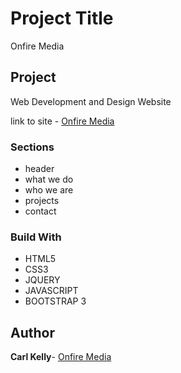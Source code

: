 # Project Title

Onfire Media


## Project

Web Development and Design Website

link to site - [Onfire Media](http://www.onfiremedia.co.uk)

### Sections

* header
* what we do
* who we are
* projects
* contact


### Build With

* HTML5
* CSS3
* JQUERY
* JAVASCRIPT
* BOOTSTRAP 3

## Author

**Carl Kelly**- [Onfire Media](http://www.onfiremedia.co.uk)

